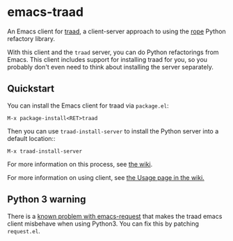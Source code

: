 # emacs-traad

An Emacs client for [traad](https://github.com/abingham/traad), a client-server
approach to using the [rope](https://github.com/python-rope/rope) Python
refactory library. 

With this client and the `traad` server, you can do Python refactorings from
Emacs. This client includes support for installing traad for you, so you
probably don't even need to think about installing the server separately.

## Quickstart

You can install the Emacs client for traad via `package.el`:

```
M-x package-install<RET>traad
```

Then you can use `traad-install-server` to install the Python server into a
default location::

```
M-x traad-install-server
```

For more information on this process, see
[the wiki](https://github.com/abingham/emacs-traad/wiki/Home).

For more information on using client, see [the Usage page in the wiki.](https://github.com/abingham/emacs-traad/wiki/Usage)

## Python 3 warning

There is a
[known problem with emacs-request](https://github.com/tkf/emacs-request/pull/15)
that makes the traad emacs client misbehave when using Python3. You can fix this
by patching `request.el`.
